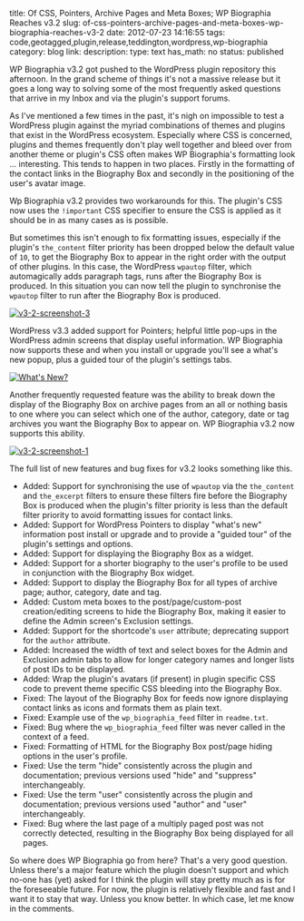 title: Of CSS, Pointers, Archive Pages and Meta Boxes; WP Biographia Reaches v3.2
slug: of-css-pointers-archive-pages-and-meta-boxes-wp-biographia-reaches-v3-2
date: 2012-07-23 14:16:55
tags: code,geotagged,plugin,release,teddington,wordpress,wp-biographia
category: blog
link: 
description: 
type: text
has_math: no
status: published

WP Biographia v3.2 got pushed to the WordPress plugin repository this afternoon. In the grand scheme of things it's not a massive release but it goes a long way to solving some of the most frequently asked questions that arrive in my Inbox and via the plugin's support forums.

As I've mentioned a few times in the past, it's nigh on impossible to test a WordPress plugin against the myriad combinations of themes and plugins that exist in the WordPress ecosystem. Especially where CSS is concerned, plugins and themes frequently don't play well together and bleed over from another theme or plugin's CSS often makes WP Biographia's formatting look ... interesting. This tends to happen in two places. Firstly in the formatting of the contact links in the Biography Box and secondly in the positioning of the user's avatar image.

Wp Biographia v3.2 provides two workarounds for this. The plugin's CSS now uses the `!important` CSS specifier to ensure the CSS is applied as it should be in as many cases as is possible.

But sometimes this isn't enough to fix formatting issues, especially if the plugin's `the_content` filter priority has been dropped below the default value of `10`, to get the Biography Box to appear in the right order with the output of other plugins. In this case, the WordPress `wpautop` filter, which automagically adds paragraph tags, runs after the Biography Box is produced. In this situation you can now tell the plugin to synchronise the `wpautop` filter to run after the Biography Box is produced.

<!-- TEASER_END -->

[![](/wp-content/uploads/2012/05/v3-2-screenshot-3.jpg "v3-2-screenshot-3")](/wp-content/uploads/2012/05/v3-2-screenshot-3.jpg "/wp-content/uploads/2012/05/v3-2-screenshot-3.jpg")

WordPress v3.3 added support for Pointers; helpful little pop-ups in the WordPress admin screens that display useful information. WP Biographia now supports these and when you install or upgrade you'll see a what's new popup, plus a guided tour of the plugin's settings tabs.

[![](/wp-content/uploads/2012/07/Whats-New.jpg "What's New?")](/wp-content/uploads/2012/07/Whats-New.jpg "/wp-content/uploads/2012/07/Whats-New.jpg")

Another frequently requested feature was the ability to break down the display of the Biography Box on archive pages from an all or nothing basis to one where you can select which one of the author, category, date or tag archives you want the Biography Box to appear on. WP Biographia v3.2 now supports this ability.

[![](/wp-content/uploads/2012/05/v3-2-screenshot-1.jpg "v3-2-screenshot-1")](/wp-content/uploads/2012/05/v3-2-screenshot-1.jpg "/wp-content/uploads/2012/05/v3-2-screenshot-1.jpg")

The full list of new features and bug fixes for v3.2 looks something like this.



* Added: Support for synchronising the use of `wpautop` via the `the_content` and `the_excerpt` filters to ensure these filters fire before the Biography Box is produced when the plugin's filter priority is less than the default filter priority to avoid formatting issues for contact links.
* Added: Support for WordPress Pointers to display "what's new" information post install or upgrade and to provide a "guided tour" of the plugin's settings and options.
* Added: Support for displaying the Biography Box as a widget.
* Added: Support for a shorter biography to the user's profile to be used in conjunction with the Biography Box widget.
* Added: Support to display the Biography Box for all types of archive page; author, category, date and tag.
* Added: Custom meta boxes to the post/page/custom-post creation/editing screens to hide the Biography Box, making it easier to define the Admin screen's Exclusion settings.
* Added: Support for the shortcode's `user` attribute; deprecating support for the `author` attribute.
* Added: Increased the width of text and select boxes for the Admin and Exclusion admin tabs to allow for longer category names and longer lists of post IDs to be displayed.
* Added: Wrap the plugin's avatars (if present) in plugin specific CSS code to prevent theme specific CSS bleeding into the Biography Box.
* Fixed: The layout of the Biography Box for feeds now ignore displaying contact links as icons and formats them as plain text.
* Fixed: Example use of the `wp_biographia_feed` filter in `readme.txt`.
* Fixed: Bug where the `wp_biographia_feed` filter was never called in the context of a feed.
* Fixed: Formatting of HTML for the Biography Box post/page hiding options in the user's profile.
* Fixed: Use the term "hide" consistently across the plugin and documentation; previous versions used "hide" and "suppress" interchangeably.
* Fixed: Use the term "user" consistently across the plugin and documentation; previous versions used "author" and "user" interchangeably.
* Fixed: Bug where the last page of a multiply paged post was not correctly detected, resulting in the Biography Box being displayed for all pages.



So where does WP Biographia go from here? That's a very good question. Unless there's a major feature which the plugin doesn't support and which no-one has (yet) asked for I think the plugin will stay pretty much as is for the foreseeable future. For now, the plugin is relatively flexible and fast and I want it to stay that way. Unless you know better. In which case, let me know in the comments.


